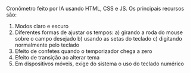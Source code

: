Cronômetro feito por IA usando HTML, CSS e JS. Os principais recursos são:
1. Modos claro e escuro
2. Diferentes formas de ajustar os tempos:
   a) girando a roda do mouse sobre o campo desejado
   b) usando as setas do teclado
   c) digitando normalmente pelo teclado
3. Efeito de confetes quando o temporizador chega a zero
4. Efeito de transição ao alterar tema
5. Em dispositivos móveis, exige do sistema o uso do teclado numérico
